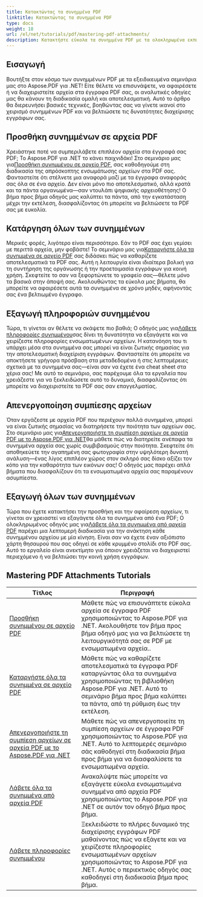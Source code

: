 ```yaml
---
title: Κατακτώντας τα συνημμένα PDF
linktitle: Κατακτώντας τα συνημμένα PDF
type: docs
weight: 18
url: /el/net/tutorials/pdf/mastering-pdf-attachments/
description: Κατακτήστε εύκολα τα συνημμένα PDF με τα ολοκληρωμένα εκπαιδευτικά προγράμματα Aspose.PDF για .NET. Οδηγίες βήμα προς βήμα για αποτελεσματική διαχείριση εγγράφων PDF.
---
```

## Εισαγωγή

Βουτήξτε στον κόσμο των συνημμένων PDF με τα εξειδικευμένα σεμινάρια μας στο Aspose.PDF για .NET! Είτε θέλετε να επισυνάψετε, να αφαιρέσετε ή να διαχειριστείτε αρχεία στα έγγραφα PDF σας, οι αναλυτικές οδηγίες μας θα κάνουν τη διαδικασία ομαλή και αποτελεσματική. Αυτό το άρθρο θα διερευνήσει βασικές τεχνικές, βοηθώντας σας να γίνετε ικανοί στο χειρισμό συνημμένων PDF και να βελτιώσετε τις δυνατότητες διαχείρισης εγγράφων σας.

## Προσθήκη συνημμένων σε αρχεία PDF
 Χρειάστηκε ποτέ να συμπεριλάβετε επιπλέον αρχεία στα έγγραφά σας PDF; Το Aspose.PDF για .NET το κάνει παιχνιδάκι! Στο σεμινάριο μας για[Προσθήκη συνημμένου σε αρχείο PDF](./adding-attachment/), σας καθοδηγούμε στη διαδικασία της απρόσκοπτης ενσωμάτωσης αρχείων στα PDF σας. Φανταστείτε ότι στέλνετε μια αναφορά μαζί με τα έγγραφα αναφοράς σας όλα σε ένα αρχείο. Δεν είναι μόνο πιο αποτελεσματικό, αλλά κρατά και τα πάντα οργανωμένα—σαν ντουλάπι ψηφιακής αρχειοθέτησης! Ο βήμα προς βήμα οδηγός μας καλύπτει τα πάντα, από την εγκατάσταση μέχρι την εκτέλεση, διασφαλίζοντας ότι μπορείτε να βελτιώσετε τα PDF σας με ευκολία.

## Κατάργηση όλων των συνημμένων
 Μερικές φορές, λιγότερο είναι περισσότερο. Εάν το PDF σας έχει γεμίσει με περιττά αρχεία, μην φοβάστε! Το σεμινάριο μας για[Καταργήστε όλα τα συνημμένα σε αρχείο PDF](./remove-all-attachments/) σας διδάσκει πώς να καθαρίζετε αποτελεσματικά τα PDF σας. Αυτή η λειτουργία είναι ιδιαίτερα βολική για τη συντήρηση της οργάνωσης ή την προετοιμασία εγγράφων για κοινή χρήση. Σκεφτείτε το σαν να ξεφορτώνετε το γραφείο σας—θέλετε μόνο τα βασικά στην άποψή σας. Ακολουθώντας τα εύκολα μας βήματα, θα μπορείτε να αφαιρέσετε αυτά τα συνημμένα σε χρόνο μηδέν, αφήνοντάς σας ένα βελτιωμένο έγγραφο.

## Εξαγωγή πληροφοριών συνημμένου
 Τώρα, τι γίνεται αν θέλετε να σκάψετε πιο βαθιά; Ο οδηγός μας για[Λάβετε πληροφορίες συνημμένου](./get-attachment-information/)σας δίνει τη δυνατότητα να εξαγάγετε και να χειρίζεστε πληροφορίες ενσωματωμένων αρχείων. Η κατανόηση του τι υπάρχει μέσα στα συνημμένα σας μπορεί να είναι ζωτικής σημασίας για την αποτελεσματική διαχείριση εγγράφων. Φανταστείτε ότι μπορείτε να αποκτήσετε γρήγορα πρόσβαση στα μεταδεδομένα ή στις λεπτομέρειες σχετικά με τα συνημμένα σας—είναι σαν να έχετε ένα cheat sheet στα χέρια σας! Με αυτό το σεμινάριο, σας παρέχουμε όλα τα εργαλεία που χρειάζεστε για να ξεκλειδώσετε αυτό το δυναμικό, διασφαλίζοντας ότι μπορείτε να διαχειριστείτε τα PDF σας σαν επαγγελματίας.

## Απενεργοποίηση συμπίεσης αρχείων
 Όταν εργάζεστε με αρχεία PDF που περιέχουν πολλά συνημμένα, μπορεί να είναι ζωτικής σημασίας να διατηρήσετε την ποιότητα των αρχείων σας. Στο σεμινάριο μας για[Απενεργοποιήστε τη συμπίεση αρχείων σε αρχεία PDF με το Aspose.PDF για .NET](./disable-file-compression-in-pdf-files/)θα μάθετε πώς να διατηρείτε ανέπαφα τα συνημμένα αρχεία σας χωρίς συμβιβασμούς στην ποιότητα. Σκεφτείτε ότι αποθηκεύετε την αγαπημένη σας φωτογραφία στην υψηλότερη δυνατή ανάλυση—ένας λίγος επιπλέον χώρος στον σκληρό σας δίσκο αξίζει τον κόπο για την καθαρότητα των εικόνων σας! Ο οδηγός μας παρέχει απλά βήματα που διασφαλίζουν ότι τα ενσωματωμένα αρχεία σας παραμένουν ασυμπίεστα.

## Εξαγωγή όλων των συνημμένων
 Τώρα που έχετε κατακτήσει την προσθήκη και την αφαίρεση αρχείων, τι γίνεται αν χρειαστεί να εξαγάγετε όλα τα συνημμένα από ένα PDF; Ο ολοκληρωμένος οδηγός μας για[Λάβετε όλα τα συνημμένα από αρχεία PDF](./get-all-the-attachments-from-pdf-files/) παρέχει μια λεπτομερή διαδικασία για την ανάκτηση κάθε συνημμένου αρχείου με μία κίνηση. Είναι σαν να έχετε έναν αξιόπιστο χάρτη θησαυρού που σας οδηγεί σε κάθε κρυμμένο στολίδι στο PDF σας. Αυτό το εργαλείο είναι ανεκτίμητο για όποιον χρειάζεται να διαχειριστεί περιεχόμενο ή να βελτιώσει την κοινή χρήση εγγράφων.


## Mastering PDF Attachments Tutorials
| Τίτλος | Περιγραφή |
| --- | --- | 
| [Προσθήκη συνημμένου σε αρχείο PDF](./adding-attachment/) | Μάθετε πώς να επισυνάπτετε εύκολα αρχεία σε έγγραφα PDF χρησιμοποιώντας το Aspose.PDF για .NET. Ακολουθήστε τον βήμα προς βήμα οδηγό μας για να βελτιώσετε τη λειτουργικότητά σας σε PDF με ενσωματωμένα αρχεία.. |  
| [Καταργήστε όλα τα συνημμένα σε αρχείο PDF](./remove-all-attachments/) | Μάθετε πώς να καθαρίζετε αποτελεσματικά τα έγγραφα PDF καταργώντας όλα τα συνημμένα χρησιμοποιώντας τη βιβλιοθήκη Aspose.PDF για .NET. Αυτό το σεμινάριο βήμα προς βήμα καλύπτει τα πάντα, από τη ρύθμιση έως την εκτέλεση. |  
| [Απενεργοποιήστε τη συμπίεση αρχείων σε αρχεία PDF με το Aspose.PDF για .NET](./disable-file-compression-in-pdf-files/) | Μάθετε πώς να απενεργοποιείτε τη συμπίεση αρχείων σε έγγραφα PDF χρησιμοποιώντας το Aspose.PDF για .NET. Αυτό το λεπτομερές σεμινάριο σάς καθοδηγεί στη διαδικασία βήμα προς βήμα για να διασφαλίσετε τα ενσωματωμένα αρχεία. |  
| [Λάβετε όλα τα συνημμένα από αρχεία PDF](./get-all-the-attachments-from-pdf-files/) | Ανακαλύψτε πώς μπορείτε να εξαγάγετε εύκολα ενσωματωμένα συνημμένα από αρχεία PDF χρησιμοποιώντας το Aspose.PDF για .NET σε αυτόν τον οδηγό βήμα προς βήμα. |  
| [Λάβετε πληροφορίες συνημμένου](./get-attachment-information/) | Ξεκλειδώστε το πλήρες δυναμικό της διαχείρισης εγγράφων PDF μαθαίνοντας πώς να εξάγετε και να χειρίζεστε πληροφορίες ενσωματωμένων αρχείων χρησιμοποιώντας το Aspose.PDF για .NET. Αυτός ο περιεκτικός οδηγός σας καθοδηγεί στη διαδικασία βήμα προς βήμα. |  
